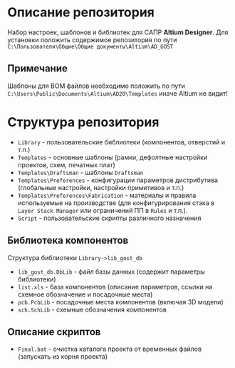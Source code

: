 Описание репозитория
====================
Набор настроек, шаблонов и библиотек для САПР **Altium Designer**. Для установки положить содержимое репозитория по пути 
``C:\Пользователи\Общие\Общие документы\Altium\AD_GOST``

Примечание
----------
Шаблоны для BOM файлов необходимо положить по пути ``C:\Users\Public\Documents\Altium\AD20\Templates``
иначе Altium не видит!

Структура репозитория
=====================
* ``Library`` - пользовательские библиотеки (компонентов, отверстий и т.п.)
* ``Templates`` - основные шаблоны (рамки, дефолтные настройки проектов, схем, печатных плат)
* ``Templates\Draftsman`` - шаблоны ``Draftsman``
* ``Templates\Preferences`` - конфигурации параметров дистрибутива (глобальные настройки, настройки примитивов и т.п.)
* ``Templates\Preferences\Fabrication`` - материалы и правила используемые на производстве (для конфигурирования стэка в ``Layer Stack Manager`` или ограничений ПП в ``Rules`` и т.п.).
* ``Script`` - пользовательские скрипты различного назначения

Библиотека компонентов
----------------------
Структура библиотеки ``Library->lib_gost_db``

* ``lib_gost_db.DbLib`` - файл базы данных (содержит параметры библиотеки)
* ``list.xls`` - база компонентов (описание параметров, ссылки на схемное обозначение и посадочные места)
* ``pcb.PcbLib`` - посадочные места компонентов (включая 3D модели)
* ``sch.SchLib`` - схемные обозначения компонентов

Описание скриптов
-----------------
* ``Final.bat`` - очистка каталога проекта от временных файлов (запускать из корня проекта)
